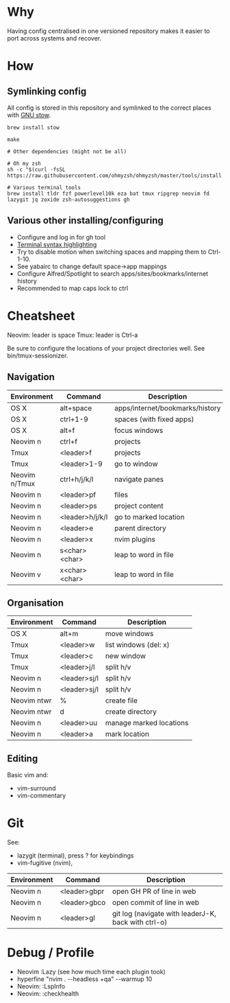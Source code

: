 # Why

Having config centralised in one versioned repository makes it easier to port across systems and recover.

# How

## Symlinking config

All config is stored in this repository and symlinked to the correct places with [GNU stow](https://dr563105.github.io/blog/manage-dotfiles-with-gnu-stow/).

```
brew install stow

make

# Other dependencies (might not be all)

# Oh my zsh
sh -c "$(curl -fsSL https://raw.githubusercontent.com/ohmyzsh/ohmyzsh/master/tools/install.sh)"

# Various terminal tools
brew install tldr fzf powerlevel10k eza bat tmux ripgrep neovim fd lazygit jq zoxide zsh-autosuggestions gh
```
## Various other installing/configuring

- Configure and log in for gh tool
- [Terminal syntax highlighting](https://github.com/zsh-users/zsh-syntax-highlighting/blob/master/INSTALL.md#in-your-zshrc)
- Try to disable motion when switching spaces and mapping them to Ctrl-1-10.
- See yabairc to change default space->app mappings
- Configure Alfred/Spotlight to search apps/sites/bookmarks/internet history 
- Recommended to map caps lock to ctrl

# Cheatsheet

Neovim: leader is space
Tmux: leader is Ctrl-a

Be sure to configure the locations of your project directories well. See bin/tmux-sessionizer.

## Navigation

| Environment | Command | Description |
| ----------- | ----------- | ----------- | 
| OS X | alt+space | apps/internet/bookmarks/history |
| OS X | ctrl+1-9 | spaces (with fixed apps) |
| OS X | alt+f | focus windows |
| Neovim n | ctrl+f | projects |
| Tmux | \<leader\>f | projects |
| Tmux | \<leader\>1-9 | go to window |
| Neovim n/Tmux | ctrl+h/j/k/l | navigate panes |
| Neovim n | \<leader\>pf | files |
| Neovim n | \<leader\>ps | project content |
| Neovim n | \<leader\>h/j/k/l | go to marked location |
| Neovim n | \<leader\>e | parent directory |
| Neovim n | \<leader\>x | nvim plugins |
| Neovim n | s\<char\>\<char\> | leap to word in file |
| Neovim v | x\<char\>\<char\> | leap to word in file |

## Organisation

| Environment | Command | Description |
| ----------- | ----------- | ----------- | 
| OS X | alt+m | move windows | 
| Tmux | \<leader\>w  | list windows (del: x) | 
| Tmux | \<leader\>c  | new window | 
| Tmux | \<leader\>j/l  | split h/v | 
| Neovim n | \<leader\>sj/l  | split h/v | 
| Neovim n | \<leader\>sj/l  | split h/v | 
| Neovim ntwr | % | create file | 
| Neovim ntwr | d | create directory | 
| Neovim n | \<leader\>uu | manage marked locations |
| Neovim n | \<leader\>a | mark location |

## Editing

Basic vim and:
- vim-surround
- vim-commentary

# Git

See:
- lazygit (terminal), press ? for keybindings
- vim-fugitive (nvim), 

| Environment | Command | Description |
| ----------- | ----------- | ----------- | 
| Neovim n | \<leader\>gbpr | open GH PR of line in web | 
| Neovim n | \<leader\>gbco  | open commit of line in web | 
| Neovim n | \<leader\>gl  | git log (navigate with leaderJ-K, back with ctrl-o)| 

# Debug / Profile

- Neovim :Lazy (see how much time each plugin took)
- hyperfine "nvim . --headless +qa" --warmup 10 
- Neovim: :LspInfo
- Neovim: :checkhealth
